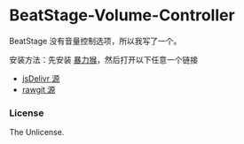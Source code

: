 # BeatStage-Volume-Controller

BeatStage 没有音量控制选项，所以我写了一个。

安装方法：先安装 [暴力猴](https://violentmonkey.github.io/get-it/)，然后打开以下任意一个链接

- [jsDelivr 源](https://cdn.jsdelivr.net/gh/hyrious/BeatStage-Volume-Controller@master/beatstage-volume-controller.user.js)
- [rawgit 源](https://ghcdn.rawgit.org/hyrious/BeatStage-Volume-Controller/master/beatstage-volume-controller.user.js)

### License

The Unlicense.
